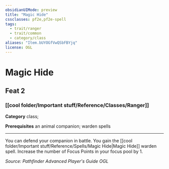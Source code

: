 ```yaml
---
obsidianUIMode: preview
title: "Magic Hide"
cssclasses: pf2e,pf2e-spell
tags:
  - trait/ranger
  - trait/common
  - category/class
aliases: "Item.bUYOGfVwQSbFBYjq"
license: OGL
---
```

# Magic Hide
## Feat 2
### [[cool folder/Important stuff/Reference/Classes/Ranger]]

**Category** class; 



**Prerequisites** an animal companion; warden spells
* * *
You can defend your companion in battle. You gain the [[cool folder/Important stuff/Reference/Spells/Magic Hide|Magic Hide]] warden spell. Increase the number of Focus Points in your focus pool by 1.

*Source: Pathfinder Advanced Player's Guide*
*OGL*